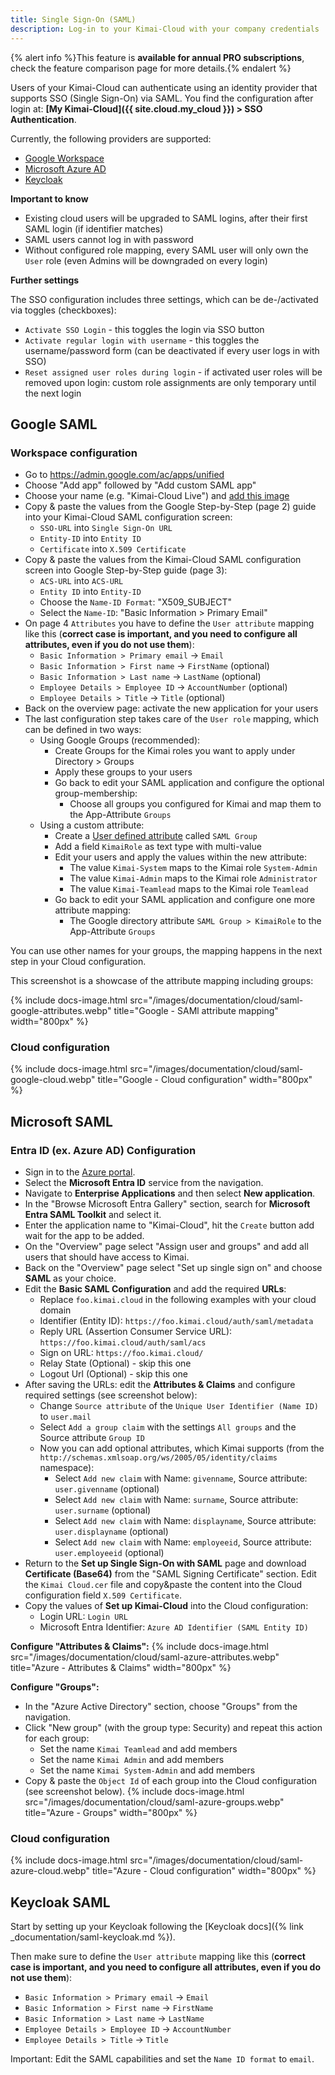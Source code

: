 ```yaml
---
title: Single Sign-On (SAML)
description: Log-in to your Kimai-Cloud with your company credentials
---
```


{% alert info %}This feature is **available for annual PRO subscriptions**, check the feature comparison page for more details.{% endalert %}

Users of your Kimai-Cloud can authenticate using an identity provider that supports SSO (Single Sign-On) via SAML.
You find the configuration after login at: **[My Kimai-Cloud]({{ site.cloud.my_cloud }}) > SSO Authentication**.

Currently, the following providers are supported:

- [Google Workspace](#google-saml)
- [Microsoft Azure AD](#microsoft-saml)
- [Keycloak](#keycloak-saml)

**Important to know**

- Existing cloud users will be upgraded to SAML logins, after their first SAML login (if identifier matches)
- SAML users cannot log in with password
- Without configured role mapping, every SAML user will only own the `User` role (even Admins will be downgraded on every login)

**Further settings**

The SSO configuration includes three settings, which can be de-/activated via toggles (checkboxes):
- `Activate SSO Login` - this toggles the login via SSO button
- `Activate regular login with username` - this toggles the username/password form (can be deactivated if every user logs in with SSO)
- `Reset assigned user roles during login` - if activated user roles will be removed upon login: custom role assignments are only temporary until the next login

## <span id="google-saml"></span> Google SAML

### <span id="google-workspace"></span> Workspace configuration

- Go to https://admin.google.com/ac/apps/unified
- Choose "Add app" followed by "Add custom SAML app"
- Choose your name (e.g. "Kimai-Cloud Live") and [add this image](https://raw.githubusercontent.com/kimai/images/master/logo-transparent-cloud.png)
- Copy & paste the values from the Google Step-by-Step (page 2) guide into your Kimai-Cloud SAML configuration screen:
    - `SSO-URL` into `Single Sign-On URL`
    - `Entity-ID` into `Entity ID`
    - `Certificate` into `X.509 Certificate`
- Copy & paste the values from the Kimai-Cloud SAML configuration screen into Google Step-by-Step guide (page 3):
    - `ACS-URL` into `ACS-URL`
    - `Entity ID` into `Entity-ID`
    - Choose the `Name-ID Format`: "X509_SUBJECT"
    - Select the `Name-ID`: "Basic Information > Primary Email"
- On page 4 `Attributes` you have to define the `User attribute` mapping like this (**correct case is important, and you need to configure all attributes, even if you do not use them**):
    - `Basic Information > Primary email` → `Email`
    - `Basic Information > First name` → `FirstName` (optional)
    - `Basic Information > Last name` → `LastName` (optional)
    - `Employee Details > Employee ID` → `AccountNumber` (optional)
    - `Employee Details > Title` → `Title` (optional)
- Back on the overview page: activate the new application for your users
- The last configuration step takes care of the `User role` mapping, which can be defined in two ways:
    - Using Google Groups (recommended):
        - Create Groups for the Kimai roles you want to apply under Directory > Groups
        - Apply these groups to your users
        - Go back to edit your SAML application and configure the optional group-membership:
            - Choose all groups you configured for Kimai and map them to the App-Attribute `Groups`
    - Using a custom attribute:
        - Create a [User defined attribute](https://admin.google.com/ac/customschema) called `SAML Group`
        - Add a field `KimaiRole` as text type with multi-value
        - Edit your users and apply the values within the new attribute:
            - The value `Kimai-System` maps to the Kimai role `System-Admin`
            - The value `Kimai-Admin` maps to the Kimai role `Administrator`
            - The value `Kimai-Teamlead` maps to the Kimai role `Teamlead`
        - Go back to edit your SAML application and configure one more attribute mapping:
            - The Google directory attribute `SAML Group > KimaiRole` to the App-Attribute `Groups`

You can use other names for your groups, the mapping happens in the next step in your Cloud configuration.

This screenshot is a showcase of the attribute mapping including groups:

{% include docs-image.html src="/images/documentation/cloud/saml-google-attributes.webp" title="Google - SAMl attribute mapping" width="800px" %}

### <span id="google-cloud"></span> Cloud configuration

{% include docs-image.html src="/images/documentation/cloud/saml-google-cloud.webp" title="Google - Cloud configuration" width="800px" %}

## <span id="microsoft-saml"></span> Microsoft SAML

### <span id="microsoft-azure"></span> Entra ID (ex. Azure AD) Configuration

- Sign in to the [Azure portal](https://portal.azure.com/).
- Select the **Microsoft Entra ID** service from the navigation.
- Navigate to **Enterprise Applications** and then select **New application**.
- In the "Browse Microsoft Entra Gallery" section, search for **Microsoft Entra SAML Toolkit** and select it.
- Enter the application name to "Kimai-Cloud", hit the `Create` button add wait for the app to be added.
- On the "Overview" page select "Assign user and groups" and add all users that should have access to Kimai.
- Back on the "Overview" page select "Set up single sign on" and choose **SAML** as your choice.
- Edit the **Basic SAML Configuration** and add the required **URLs**:
    - Replace `foo.kimai.cloud` in the following examples with your cloud domain
    - Identifier (Entity ID): `https://foo.kimai.cloud/auth/saml/metadata`
    - Reply URL (Assertion Consumer Service URL): `https://foo.kimai.cloud/auth/saml/acs`
    - Sign on URL: `https://foo.kimai.cloud/`
    - Relay State (Optional) - skip this one
    - Logout Url (Optional) - skip this one
- After saving the URLs: edit the **Attributes & Claims** and configure required settings (see screenshot below):
    - Change `Source attribute` of the `Unique User Identifier (Name ID)` to `user.mail`
    - Select `Add a group claim` with the settings `All groups` and the Source attribute `Group ID`
    - Now you can add optional attributes, which Kimai supports (from the `http://schemas.xmlsoap.org/ws/2005/05/identity/claims` namespace): 
      - Select `Add new claim` with Name: `givenname`, Source attribute: `user.givenname` (optional)
      - Select `Add new claim` with Name: `surname`, Source attribute: `user.surname` (optional)
      - Select `Add new claim` with Name: `displayname`, Source attribute: `user.displayname` (optional)
      - Select `Add new claim` with Name: `employeeid`, Source attribute: `user.employeeid` (optional)
- Return to the **Set up Single Sign-On with SAML** page and download **Certificate (Base64)** from the "SAML Signing Certificate" section. Edit the `Kimai Cloud.cer` file and copy&paste the content into the Cloud configuration field `X.509 Certificate`.
- Copy the values of **Set up Kimai-Cloud** into the Cloud configuration:
    - Login URL: `Login URL`
    - Microsoft Entra Identifier: `Azure AD Identifier (SAML Entity ID)`

**Configure "Attributes & Claims":**
{% include docs-image.html src="/images/documentation/cloud/saml-azure-attributes.webp" title="Azure - Attributes & Claims" width="800px" %}

**Configure "Groups":**
- In the "Azure Active Directory" section, choose "Groups" from the navigation.
- Click "New group" (with the group type: Security) and repeat this action for each group:
    - Set the name `Kimai Teamlead` and add members
    - Set the name `Kimai Admin` and add members
    - Set the name `Kimai System-Admin` and add members
- Copy & paste the `Object Id` of each group into the Cloud configuration (see screenshot below).
  {% include docs-image.html src="/images/documentation/cloud/saml-azure-groups.webp" title="Azure - Groups" width="800px" %}

### <span id="microsoft-cloud"></span> Cloud configuration

{% include docs-image.html src="/images/documentation/cloud/saml-azure-cloud.webp" title="Azure - Cloud configuration" width="800px" %}

## <span id="keycloak-saml"></span> Keycloak SAML

Start by setting up your Keycloak following the [Keycloak docs]({% link _documentation/saml-keycloak.md %}). 

Then make sure to define the `User attribute` mapping like this (**correct case is important, and you need to configure all attributes, even if you do not use them**):

- `Basic Information > Primary email` → `Email`
- `Basic Information > First name` → `FirstName`
- `Basic Information > Last name` → `LastName`
- `Employee Details > Employee ID` → `AccountNumber`
- `Employee Details > Title` → `Title`

Important: Edit the SAML capabilities and set the `Name ID format` to `email`. 
